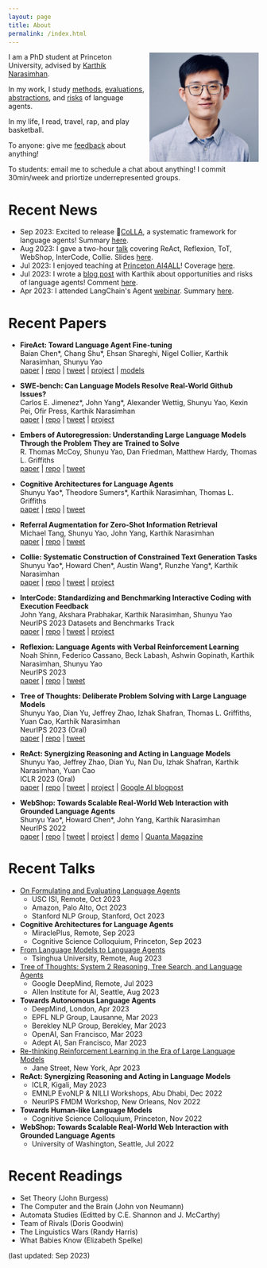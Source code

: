 ```yaml
---
layout: page
title: About
permalink: /index.html
---
```


<img style="float:right; padding-left:10px" src="images/self.jpeg" width="220" height="220">

I am a PhD student at Princeton University, advised by [Karthik Narasimhan](https://www.cs.princeton.edu/~karthikn/). 

In my work, I study [methods](https://arxiv.org/abs/2210.03629), [evaluations](https://arxiv.org/abs/2207.01206), [abstractions](https://arxiv.org/abs/2309.02427), and [risks](https://princeton-nlp.github.io/language-agent-impact/) of language agents. 

In my life, I read, travel, rap, and play basketball.
 
To anyone: give me [feedback](https://www.admonymous.co/ysymyth) about anything! 

To students: email me to schedule a chat about anything! I commit 30min/week and priortize underrepresented groups.


# Recent News
- Sep 2023: Excited to release 🐨[CoLLA](https://arxiv.org/abs/2309.02427), a systematic framework for language agents! Summary [here](https://twitter.com/ShunyuYao12/status/1699396834983362690).
- Aug 2023: I gave a two-hour [talk](https://www.bilibili.com/video/BV1ju4y1e7Em) covering ReAct, Reflexion, ToT, WebShop, InterCode, Collie. Slides [here](https://ysymyth.github.io/papers/from_language_models_to_language_agents.pdf).
- Jul 2023: I enjoyed teaching at [Princeton AI4ALL](https://ai4all.princeton.edu)! Coverage [here](https://www.today.com/video/how-the-summer-program-ai4all-is-helping-reshape-the-future-189707845651).
- Jul 2023: I wrote a [blog post](https://princeton-nlp.github.io/language-agent-impact/) with Karthik about opportunities and risks of language agents! Comment [here](https://twitter.com/ShunyuYao12/status/1683827766104408066).
- Apr 2023: I attended LangChain's Agent [webinar](https://www.youtube.com/watch?v=1gRlCjy18m4). Summary [here](https://twitter.com/jh_damm/status/1646233627661828109).


# Recent Papers
- **FireAct: Toward Language Agent Fine-tuning** <br>
  Baian Chen\*, Chang Shu\*, Ehsan Shareghi, Nigel Collier, Karthik Narasimhan, Shunyu Yao <br>
    [paper](https://arxiv.org/abs/2310.05915) |
    [repo](https://github.com/anchen1011/FireAct) |
    [tweet](https://twitter.com/ShunyuYao12/status/1711765532968653114) |
    [project](https://fireact-agent.github.io) |
    [models](https://huggingface.co/forestai/fireact_llama_2_7b)

- **SWE-bench: Can Language Models Resolve Real-World Github Issues?** <br>
  Carlos E. Jimenez\*, John Yang\*, Alexander Wettig, Shunyu Yao, Kexin Pei, Ofir Press, Karthik Narasimhan <br>
    [paper](http://www.swebench.com/paper.pdf) |
    [repo](https://github.com/princeton-nlp/SWE-bench) |
    [tweet](https://twitter.com/jyangballin/status/1711822353473437953) |
    [project](http://www.swebench.com)
  
- **Embers of Autoregression: Understanding Large Language Models Through the Problem They are Trained to Solve** <br>
    R. Thomas McCoy, Shunyu Yao, Dan Friedman, Matthew Hardy, Thomas L. Griffiths <br>
    [paper](https://arxiv.org/abs/2309.13638) |
    [repo](https://github.com/tommccoy1/embers-of-autoregression) |
    [tweet](https://twitter.com/RTomMcCoy/status/1706664506913399198)
  
- **Cognitive Architectures for Language Agents** <br>
    Shunyu Yao\*, Theodore Sumers\*, Karthik Narasimhan, Thomas L. Griffiths <br>
    [paper](https://arxiv.org/abs/2309.02427) |
    [repo](https://github.com/ysymyth/awesome-language-agents) |
    [tweet](https://twitter.com/ShunyuYao12/status/1699396834983362690)
  
- **Referral Augmentation for Zero-Shot Information Retrieval** <br>
    Michael Tang, Shunyu Yao, John Yang, Karthik Narasimhan <br>
    [paper](https://arxiv.org/abs/2305.15098) |
    [repo](https://github.com/michaelwilliamtang/referral-augment) |
    [tweet](https://twitter.com/ShunyuYao12/status/1661340889724100611)

- **Collie: Systematic Construction of Constrained Text Generation Tasks** <br>
    Shunyu Yao\*, Howard Chen\*, Austin Wang\*, Runzhe Yang\*, Karthik Narasimhan <br>
    [paper](https://arxiv.org/abs/2307.08689) |
    [repo](https://github.com/princeton-nlp/Collie) |
    [tweet](https://twitter.com/ShunyuYao12/status/1681315647018663936) |
    [project](https://collie-benchmark.github.io)

- **InterCode: Standardizing and Benchmarking Interactive Coding with Execution Feedback** <br>
    John Yang, Akshara Prabhakar, Karthik Narasimhan, Shunyu Yao <br>
    NeurIPS 2023 Datasets and Benchmarks Track <br>
    [paper](https://arxiv.org/abs/2306.14898) |
    [repo](https://github.com/princeton-nlp/intercode) |
    [tweet](https://twitter.com/ShunyuYao12/status/1675903408727896066) |
    [project](https://intercode-benchmark.github.io)
  
- **Reflexion: Language Agents with Verbal Reinforcement Learning** <br>
    Noah Shinn, Federico Cassano, Beck Labash, Ashwin Gopinath, Karthik Narasimhan, Shunyu Yao <br>
    NeurIPS 2023 <br>
    [paper](https://arxiv.org/abs/2303.11366) |
    [repo](https://github.com/noahshinn024/reflexion) |
    [tweet](https://twitter.com/ShunyuYao12/status/1661875632387641345)

- **Tree of Thoughts: Deliberate Problem Solving with Large Language Models** <br>
    Shunyu Yao, Dian Yu, Jeffrey Zhao, Izhak Shafran, Thomas L. Griffiths, Yuan Cao, Karthik Narasimhan <br>
    NeurIPS 2023 (Oral) <br>
    [paper](https://arxiv.org/abs/2305.10601) |
    [repo](https://github.com/ysymyth/tree-of-thought-llm) |
    [tweet](https://twitter.com/ShunyuYao12/status/1659357547474681857)
    
- **ReAct: Synergizing Reasoning and Acting in Language Models** <br>
    Shunyu Yao, Jeffrey Zhao, Dian Yu, Nan Du, Izhak Shafran, Karthik Narasimhan, Yuan Cao <br>
    ICLR 2023 (Oral) <br>
    [paper](https://arxiv.org/abs/2210.03629) |
    [repo](https://github.com/ysymyth/ReAct) |
    [tweet](https://twitter.com/ShunyuYao12/status/1579475607402217472) |
    [project](https://react-lm.github.io) |
    [Google AI blogpost](https://ai.googleblog.com/2022/11/react-synergizing-reasoning-and-acting.html)
    
- **WebShop: Towards Scalable Real-World Web Interaction with Grounded Language Agents** <br>
    Shunyu Yao\*, Howard Chen\*, John Yang, Karthik Narasimhan <br>
    NeurIPS 2022 <br>
    [paper](https://arxiv.org/abs/2207.01206) | 
    [repo](https://github.com/princeton-nlp/WebShop) | 
    [tweet](https://twitter.com/ShunyuYao12/status/1546220013186596864) |
    [project](https://webshop-pnlp.github.io) | 
    [demo](https://webshop-pnlp.github.io/#demo) |
    [Quanta Magazine](https://www.quantamagazine.org/machines-learn-better-if-we-teach-them-the-basics-20230201/)

<!-- - **TVShowGuess: Character Comprehension in Stories as Speaker Guessing** <br>
    Yisi Sang\*, Xiangyang Mou\*, Mo Yu\*, Shunyu Yao, Jing Li, Jeffrey Stanton <br>
    NAACL 2022 <br>
    [paper](https://arxiv.org/abs/2204.07721)  | 
    [code](https://github.com/YisiSang/TVSHOWGUESS)
 -->

<!-- - **Linking Emergent and Natural Languages via Corpus Transfer** <br>
    Shunyu Yao, Mo Yu, Yang Zhang, Karthik Narasimhan, Joshua Tenenbaum, Chuang Gan <br>
    ICLR 2022 (Spotlight) <br>
    [paper](http://arxiv.org/abs/2203.13344) | 
    [code](https://github.com/ysymyth/ec-nl) |
    [tweet](https://twitter.com/ShunyuYao12/status/1518774718639181824)
 -->
<!-- 
- **Multi-Stage Episodic Control for Strategic Exploration in Text Games** <br>
    Jens Tuyls, Shunyu Yao, Sham Kakade, Karthik Narasimhan <br>
    ICLR 2022 (Spotlight) <br>
    [paper](https://arxiv.org/abs/2201.01251) | 
    [code](https://github.com/princeton-nlp/XTX) | 
    [project](https://sites.google.com/princeton.edu/xtx)

 -->
<!--  - **Self-Attention Networks Can Process Bounded Hierarchical Languages** <br>
    Shunyu Yao, Binghui Peng, Christos Papadimitriou, Karthik Narasimhan <br>
    ACL 2021 <br>
    [paper](https://arxiv.org/abs/2105.11115) | 
    [code](https://github.com/princeton-nlp/dyck-transformer) |
    [tweet](https://twitter.com/ShunyuYao12/status/1397047887763099650) | 
    [AI2 NLP Highlights Podcast](https://soundcloud.com/nlp-highlights/129-transformers-and-hierarchical-structure-with-shunyu-yao?utm_source=allenai.org&utm_campaign=wtshare&utm_medium=widget&utm_content=https%253A%252F%252Fsoundcloud.com%252Fnlp-highlights%252F129-transformers-and-hierarchical-structure-with-shunyu-yao) -->
    

<!--  - **Reading and Acting while Blindfolded: The Need for Semantics in Text Game Agents** <br>
    Shunyu Yao, Karthik Narasimhan, Matthew Hausknecht <br>
    NAACL 2021 <br>
    [paper](https://arxiv.org/abs/2103.13552) | 
    [code](https://github.com/princeton-nlp/blindfold-textgame) |
    [project](https://blindfolded.cs.princeton.edu) | 
    [Microsoft Research blogpost](https://www.microsoft.com/en-us/research/blog/building-stronger-semantic-understanding-into-text-game-reinforcement-learning-agents/) -->

<!-- - **Keep CALM and Explore: Language Models for Action Generation in Text-based Games** <br>
    Shunyu Yao, Rohan Rao, Matthew Hausknecht, Karthik Narasimhan <br>
    EMNLP 2020 <br>
    [paper](https://arxiv.org/abs/2010.02903) | 
    [code](https://github.com/princeton-nlp/calm-textgame) | 
    [tweet](https://twitter.com/ShunyuYao12/status/1316083890604388353)  -->

<!-- - **The Fine Structure of Surprise in Intuitive Physics: When, Why, and How Much?** <br>
    Kevin Smith, Lingjie Mei, Shunyu Yao, Jiajun Wu, Elizabeth Spelke, Joshua Tenenbaum, Tomer Ullman <br>
    CogSci 2020 <br>
    [paper](https://ysymyth.github.io/papers/surprise_cogsci.pdf)

- **Modeling Expectation Violation in Intuitive Physics with Coarse Probabilistic Object Representations** <br>
    Kevin Smith\*, Lingjie Mei\*, Shunyu Yao\*, Jiajun Wu, Elizabeth Spelke, Joshua Tenenbaum, Tomer Ullman <br>
    NeurIPS 2019 <br>
    [paper](http://papers.neurips.cc/paper/9100-modeling-expectation-violation-in-intuitive-physics-with-coarse-probabilistic-object-representations.pdf) | 
    [code](https://github.com/JerryLingjieMei/ADEPT-Model-Release) | 
    [data](https://github.com/JerryLingjieMei/ADEPT-Dataset-Release) |
    [project](http://physadept.csail.mit.edu) | 
    [MIT news](http://news.mit.edu/2019/adept-ai-machines-laws-physics-1202)
 -->
<!-- - **3D-aware Scene Manipulation via Inverse Graphics** <br>
    Shunyu Yao\*, Tzu-Ming Harry Hsu\*, Jun-Yan Zhu, Jiajun Wu, Antonio Torralba, William Freeman, Joshua Tenenbaum <br>
    NeurIPS 2018 <br>
    [paper](https://arxiv.org/abs/1808.09351) | 
    [code](https://github.com/ysymyth/3D-SDN) | 
    [project](http://3dsdn.csail.mit.edu) -->


# Recent Talks 
- [On Formulating and Evaluating Language Agents](https://ysymyth.github.io/papers/on_formulating_and_evaluating_language_agents)
    - USC ISI, Remote, Oct 2023
    - Amazon, Palo Alto, Oct 2023
    - Stanford NLP Group, Stanford, Oct 2023
- **Cognitive Architectures for Language Agents**
    - MiraclePlus, Remote, Sep 2023
    - Cognitive Science Colloquium, Princeton, Sep 2023
- [From Language Models to Language Agents](https://ysymyth.github.io/papers/from_language_models_to_language_agents.pdf)
    - Tsinghua University, Remote, Aug 2023
- [Tree of Thoughts: System 2 Reasoning, Tree Search, and Language Agents](https://docs.google.com/presentation/d/1FkANjhY9zyFXFQSpceKm5R9pklxmqvCa4oezgE64wWY/edit?usp=sharing)
    - Google DeepMind, Remote, Jul 2023
    - Allen Institute for AI, Seattle, Aug 2023
- **Towards Autonomous Language Agents**
    - DeepMind, London, Apr 2023
    - EPFL NLP Group, Lausanne, Mar 2023
    - Berekley NLP Group, Berekley, Mar 2023
    - OpenAI, San Francisco, Mar 2023
    - Adept AI, San Francisco, Mar 2023
- [Re-thinking Reinforcement Learning in the Era of Large Language Models](https://docs.google.com/presentation/d/1mlhFBRdzN3aXQ1kDCwxGFfnQdjnHr7Ou9DAhLk186Y0/edit?usp=sharing&resourcekey=0-MVtkY5wr6GD-Dm80Cvsruw)
    - Jane Street, New York, Apr 2023
- **ReAct: Synergizing Reasoning and Acting in Language Models**
    - ICLR, Kigali, May 2023
    - EMNLP EvoNLP & NILLI Workshops, Abu Dhabi, Dec 2022
    - NeurIPS FMDM Workshop, New Orleans, Nov 2022
- **Towards Human-like Language Models**
    - Cognitive Science Colloquium, Princeton, Nov 2022
- **WebShop: Towards Scalable Real-World Web Interaction with Grounded Language Agents**
    - University of Washington, Seattle, Jul 2022

# Recent Readings
* Set Theory (John Burgess)
* The Computer and the Brain (John von Neumann)
* Automata Studies (Editted by C.E. Shannon and J. McCarthy)
* Team of Rivals (Doris Goodwin)
* The Linguistics Wars (Randy Harris)
* What Babies Know (Elizabeth Spelke)
  
<!-- * A Simpler Life (The School of Life)
* Elon Musk (Walter Isaacson)
* The Art of Doing Science and Engineering (Richard Hamming)
* The Search (John Battelle) -->
<!-- * Leadership: In Turbulent Times (Doris Kearns Goodwin) -->
<!-- * 置身事内 （兰小欢） -->
<!-- * The Linguistics Wars (Randy Allen Harris) -->
<!-- * Antoni Gaudí（dosde）-->
<!-- * 西方语言学史 （姚小平）-->


(last updated: Sep 2023)
